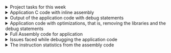 <details><summary> Project tasks for this week </summary>
This week's task is to add inline assembly code to create bare metal C application for sitting
posture detection and then compile it using riscv32 compiler and generate assembly text file. 

</details> <details> <summary> Application C code with inline assembly </summary>

 [posture_detect_inline_assembly.c](https://github.com/srimoyi911/RISCV/blob/main/week4/posture_detect_inline_assembly.c)

 </details>
<details><summary>Output of the application code with debug statements </summary>
 <li>When the distance measured by head sensor and back sensor placed in the chair are equal. As can be seen the led and buzzer output are zero:</li> 
    [correct posture](https://github.com/user-attachments/assets/c42ba52f-4cf5-41cb-8623-45a82d49ee25)
 <li>When the difference between distance measured by head sensor and back sensor is more than user defined distance, hence, led and buzzer output are set:</li>
    [incorrect posture](https://github.com/user-attachments/assets/da5244ce-1cbb-4cbc-85c6-e035e7cec4c3)

 </details>
<details><summary>Application code with optimizations, that is, removing the libraries and the debug statements </summary>

[posture_detect_inline_assembly_optimized.c](https://github.com/srimoyi911/RISCV/blob/main/week4/posture_detect_inline_assembly_optimized.c)
  
 
</details>
<details><summary>Full Assembly code for application </summary>

 [posture_detect.asm](https://github.com/srimoyi911/RISCV/blob/main/week4/posture_detect.asm)



</details>
<details><summary>Issues faced while debugging the application code  </summary>
 
1. If Ofast flag is used while compliation,it will skip some of the instructions in the assembly language and will also shuffle the program sequence. This will give undesired results.
2. X30 reg is a temporary register, so any changes in the x30 register will only be visible inside the scope where it is passed. So, have used x27 register which is a saved register.

</details> <details><summary>The instruction statistics from the assembly code </summary>


<ol> <li>Total number of instructions used in assembly code - <strong>231</strong> </li>  <li> Total number of unique instructions used in the program - <strong>27</strong> </li> 



<li>List of Unique Instructions produced by the compiler</li>
<ol> <li> <strong>auipc</strong></li>
 <li> <strong>addi </strong></li>
<li> <strong>beqz</strong> </li>
<li> <strong>sub</strong> </li>
<li> <strong>li </strong> </li>
<li> <strong>jal </strong> </li>
<li> <strong> lw </strong> </li>
<li> <strong>j </strong> </li>
<li> <strong>lbu </strong> </li>
<li> <strong>bnez </strong> </li>
<li> <strong>sw </strong> </li>
<li> <strong>sb </strong> </li>
<li> <strong> mv </strong> </li>
<li> <strong>and </strong> </li>
<li> <strong>bge </strong> </li>
<li> <strong>ori </strong> </li>
<li> <strong>srli </strong> </li>
<li> <strong>bne </strong> </li> 
 <li> <strong>sllw </strong> </li>
 <li> <strong>lui </strong> </li>
 <li> <strong>blt </strong> </li>
 <li> <strong>or </strong> </li>
 <li> <strong>bltz </strong> </li>
 <li> <strong>bltu </strong> </li>
 <li> <strong>srai </strong> </li>
 <li> <strong>sll </strong> </li>
 <li> <strong>beq </strong> </li>
</ol>
</ol>
</details>
